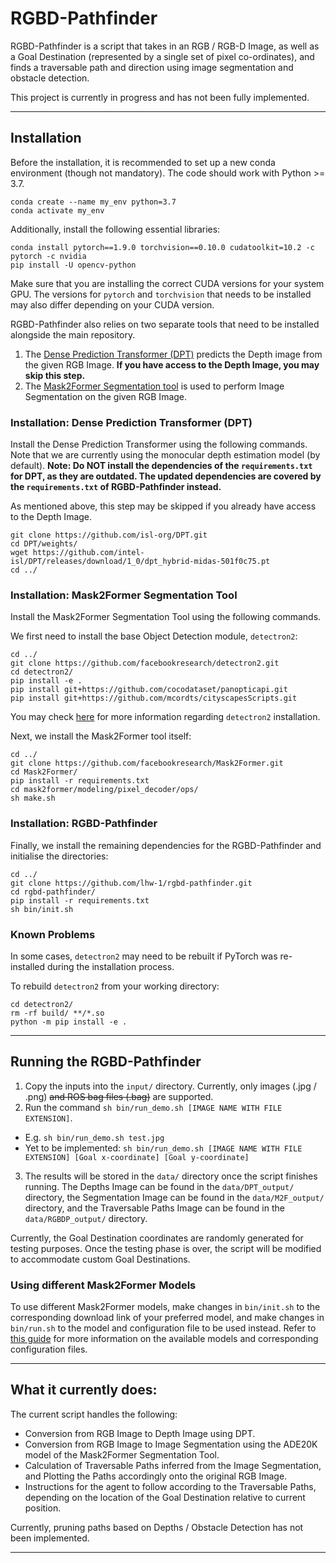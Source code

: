 # RGBD-Pathfinder

RGBD-Pathfinder is a script that takes in an RGB / RGB-D Image, as well as a Goal Destination (represented by a single set of pixel co-ordinates), and finds a traversable path and direction using image segmentation and obstacle detection.

This project is currently in progress and has not been fully implemented.

---

## Installation

Before the installation, it is recommended to set up a new conda environment (though not mandatory). The code should work with Python >= 3.7.

```
conda create --name my_env python=3.7
conda activate my_env
```

Additionally, install the following essential libraries:

```
conda install pytorch==1.9.0 torchvision==0.10.0 cudatoolkit=10.2 -c pytorch -c nvidia
pip install -U opencv-python
```

Make sure that you are installing the correct CUDA versions for your system GPU. The versions for `pytorch` and `torchvision` that needs to be installed may also differ depending on your CUDA version.

RGBD-Pathfinder also relies on two separate tools that need to be installed alongside the main repository.

1. The [Dense Prediction Transformer (DPT)](https://github.com/isl-org/DPT) predicts the Depth image from the given RGB Image. **If you have access to the Depth Image, you may skip this step.**
2. The [Mask2Former Segmentation tool](https://github.com/facebookresearch/Mask2Former) is used to perform Image Segmentation on the given RGB Image.

### Installation: Dense Prediction Transformer (DPT)

Install the Dense Prediction Transformer using the following commands. Note that we are currently using the monocular depth estimation model (by default). **Note: Do NOT install the dependencies of the `requirements.txt` for DPT, as they are outdated. The updated dependencies are covered by the `requirements.txt` of RGBD-Pathfinder instead.**

As mentioned above, this step may be skipped if you already have access to the Depth Image.

```
git clone https://github.com/isl-org/DPT.git
cd DPT/weights/
wget https://github.com/intel-isl/DPT/releases/download/1_0/dpt_hybrid-midas-501f0c75.pt
cd ../
```

### Installation: Mask2Former Segmentation Tool

Install the Mask2Former Segmentation Tool using the following commands. 

We first need to install the base Object Detection module, `detectron2`:

```
cd ../
git clone https://github.com/facebookresearch/detectron2.git
cd detectron2/
pip install -e .
pip install git+https://github.com/cocodataset/panopticapi.git
pip install git+https://github.com/mcordts/cityscapesScripts.git
```

You may check [here](https://detectron2.readthedocs.io/en/latest/tutorials/install.html) for more information regarding `detectron2` installation.

Next, we install the Mask2Former tool itself:

```
cd ../
git clone https://github.com/facebookresearch/Mask2Former.git
cd Mask2Former/
pip install -r requirements.txt
cd mask2former/modeling/pixel_decoder/ops/
sh make.sh
```

### Installation: RGBD-Pathfinder

Finally, we install the remaining dependencies for the RGBD-Pathfinder and initialise the directories:

```
cd ../
git clone https://github.com/lhw-1/rgbd-pathfinder.git
cd rgbd-pathfinder/
pip install -r requirements.txt
sh bin/init.sh
```

### Known Problems

In some cases, `detectron2` may need to be rebuilt if PyTorch was re-installed during the installation process.

To rebuild `detectron2` from your working directory:

```
cd detectron2/
rm -rf build/ **/*.so
python -m pip install -e .
```

---

## Running the RGBD-Pathfinder

1. Copy the inputs into the `input/` directory. Currently, only images (.jpg / .png) ~~and ROS bag files (.bag)~~ are supported.
2. Run the command `sh bin/run_demo.sh [IMAGE NAME WITH FILE EXTENSION]`.
- E.g. `sh bin/run_demo.sh test.jpg`
- Yet to be implemented: `sh bin/run_demo.sh [IMAGE NAME WITH FILE EXTENSION] [Goal x-coordinate] [Goal y-coordinate]`
3. The results will be stored in the `data/` directory once the script finishes running. The Depths Image can be found in the `data/DPT_output/` directory, the Segmentation Image can be found in the `data/M2F_output/` directory, and the Traversable Paths Image can be found in the `data/RGBDP_output/` directory.

Currently, the Goal Destination coordinates are randomly generated for testing purposes. Once the testing phase is over, the script will be modified to accommodate custom Goal Destinations.

### Using different Mask2Former Models

To use different Mask2Former models, make changes in `bin/init.sh` to the corresponding download link of your preferred model, and make changes in `bin/run.sh` to the model and configuration file to be used instead. Refer to [this guide](https://github.com/facebookresearch/Mask2Former/blob/main/GETTING_STARTED.md) for more information on the available models and corresponding configuration files. 

---

## What it currently does:

The current script handles the following:
- Conversion from RGB Image to Depth Image using DPT.
- Conversion from RGB Image to Image Segmentation using the ADE20K model of the Mask2Former Segmentation Tool.
- Calculation of Traversable Paths inferred from the Image Segmentation, and Plotting the Paths accordingly onto the original RGB Image.
- Instructions for the agent to follow according to the Traversable Paths, depending on the location of the Goal Destination relative to current position.

Currently, pruning paths based on Depths / Obstacle Detection has not been implemented.

---
